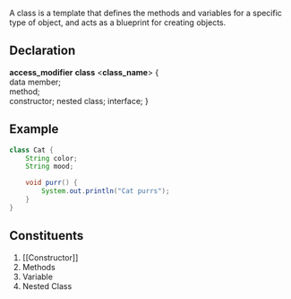 A class is a template that defines the methods and variables for a specific type of object, and acts as a blueprint for creating objects. 

## Declaration

__access_modifier__ ****class**** <__class_name__>
{  
    data member;  
    method;  
    constructor;
    nested class;
    interface;
}

## Example
```java
class Cat {
    String color;
    String mood;

    void purr() {
        System.out.println("Cat purrs");
    }
}
```

## Constituents
1. [[Constructor]]
2. Methods
3. Variable
4. Nested Class

